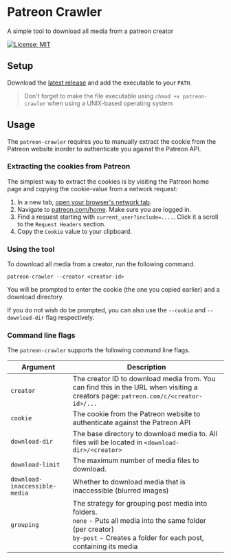 # Patreon Crawler
A simple tool to download all media from a patreon creator

[![License: MIT](https://img.shields.io/badge/License-MIT-yellow.svg)](https://opensource.org/licenses/MIT)
<br>

## Setup
Download the [latest release](https://github.com/MatthiasHarzer/patreon-crawler/releases) and add the executable to your `PATH`.

> Don't forget to make the file executable using `chmod +x patreon-crawler` when using a UNIX-based operating system

## Usage

The `patreon-crawler` requires you to manually extract the cookie from the Patreon website inorder to authenticate you against the Patreon API. 

### Extracting the cookies from Patreon
The simplest way to extract the cookies is by visiting the Patreon home page and copying the cookie-value from a network request:

1. In a new tab, [open your browser's network tab](https://superuser.com/questions/1625410/is-there-a-shortcut-for-opening-the-dev-tools-network-tab-in-chrome).
2. Navigate to [patreon.com/home](https://www.patreon.com/home). Make sure you are logged in.
3. Find a request starting with `current_user?include=....`. Click it a scroll to the `Request Headers` section.
4. Copy the `Cookie` value to your clipboard.

### Using the tool

To download all media from a creator, run the following command.

```shell
patreon-crawler --creator <creator-id>
```

You will be prompted to enter the cookie (the one you copied earlier) and a download directory. 

If you do not wish do be prompted, you can also use the `--cookie` and `--download-dir` flag respectively.

### Command line flags

The `patreon-crawler` supports the following command line flags.

| Argument                      | Description                                                                                                                                                                           |
|-------------------------------|---------------------------------------------------------------------------------------------------------------------------------------------------------------------------------------|
| `creator`                     | The creator ID to download media from. You can find this in the URL when visiting a creators page: `patreon.com/c/<creator-id>/...`                                                   |
| `cookie`                      | The cookie from the Patreon website to authenticate against the Patreon API                                                                                                           |
| `download-dir`                | The base directory to download media to. All files will be located in `<download-dir>/<creator>`                                                                                      |
| `download-limit`              | The maximum number of media files to download.                                                                                                                                        |
| `download-inaccessible-media` | Whether to download media that is inaccessible (blurred images)                                                                                                                       |
| `grouping`                    | The strategy for grouping post media into folders. <br>`none` - Puts all media into the same folder (per creator)<br>`by-post` - Creates a folder for each post, containing its media |

